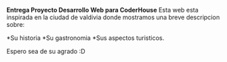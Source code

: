 **Entrega Proyecto Desarrollo Web para CoderHouse**
Esta web esta inspirada en la ciudad de valdivia donde mostramos una breve descripcion sobre:

*Su historia
*Su gastronomia
*Sus aspectos turisticos.

Espero sea de su agrado :D

